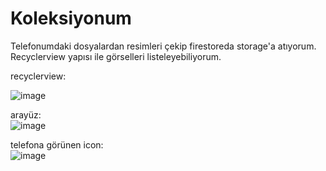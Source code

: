 # Koleksiyonum
Telefonumdaki dosyalardan resimleri çekip firestoreda storage'a atıyorum. Recyclerview yapısı ile  görselleri listeleyebiliyorum.

  
recyclerview:

![image](https://github.com/Adl1coder/Task1InInternship/assets/93915867/676321c8-907d-457f-b252-a2914b3e7823)

arayüz:       
![image](https://github.com/Adl1coder/Task1InInternship/assets/93915867/e90837ef-a852-4b35-a116-3eae17f0d9c5)

telefona görünen icon:	  
![image](https://github.com/Adl1coder/Task1InInternship/assets/93915867/c42613ee-24f2-4226-8db6-53d5e1b7ac9f)

